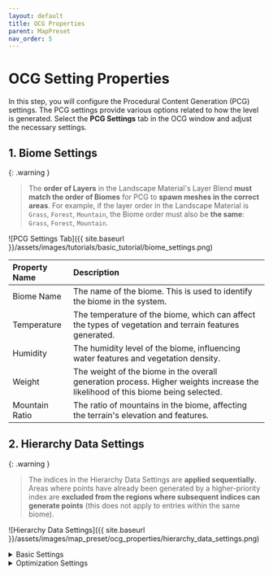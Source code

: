 ```yaml
---
layout: default
title: OCG Properties
parent: MapPreset
nav_order: 5
---
```


# OCG Setting Properties

In this step, you will configure the Procedural Content Generation (PCG) settings. The PCG settings provide various options related to how the level is generated. Select the **PCG Settings** tab in the OCG window and adjust the necessary settings.

## 1. Biome Settings

{: .warning }
> The **order of Layers** in the Landscape Material's Layer Blend **must match the order of Biomes** for PCG to **spawn meshes in the correct areas**.
> For example, if the layer order in the Landscape Material is `Grass`, `Forest`, `Mountain`, the Biome order must also be **the same**: `Grass`, `Forest`, `Mountain`.

![PCG Settings Tab]({{ site.baseurl }}/assets/images/tutorials/basic_tutorial/biome_settings.png)

| Property Name  | Description                                                                                                                     |
| :------------- | :------------------------------------------------------------------------------------------------------------------------------ |
| Biome Name     | The name of the biome. This is used to identify the biome in the system.                                                        |
| Temperature    | The temperature of the biome, which can affect the types of vegetation and terrain features generated.                          |
| Humidity       | The humidity level of the biome, influencing water features and vegetation density.                                             |
| Weight         | The weight of the biome in the overall generation process. Higher weights increase the likelihood of this biome being selected. |
| Mountain Ratio | The ratio of mountains in the biome, affecting the terrain's elevation and features.                                            |

## 2. Hierarchy Data Settings

{: .warning }
> The indices in the Hierarchy Data Settings are **applied sequentially.**
> Areas where points have already been generated by a higher-priority index are **excluded from the regions where subsequent indices can generate points** (this does not apply to entries within the same biome).

![Hierarchy Data Settings]({{ site.baseurl }}/assets/images/map_preset/ocg_properties/hierarchy_data_settings.png)

<details markdown="1">
  <summary>Basic Settings</summary>

| Property Name                 | Description                                                                                                                                                                    |
| :---------------------------- | :----------------------------------------------------------------------------------------------------------------------------------------------------------------------------- |
| Biome Name                    | The name of the biome, used to identify it in the system.                                                                                                                      |
| Selected Landscape Layer Name | The name of the Landscape Layer to apply the biome to. If it shows None, the Biome Name may be incorrect or the Landscape Material not set.                                    |
| Seed                          | Sets the random seed, determining the randomness when the biome's meshes are spawned. Using the same seed will produce identical results.                                      |
| Blending Ratio                | Sets how smoothly the boundary between biomes blends; 0.0 is sharp, 1.0 is fully blended.                                                                                      |
| Points Per Square Meter       | Controls how densely meshes are spawned per square meter; e.g., 10 means 10 points per square meter.                                                                           |
| Looseness                     | Controls the looseness of the spawn points for meshes.                                                                                                                         |
| Point Extents                 | Sets the area size for mesh spawning; for example, 100 means a 100x100m square area.                                                                                           |
| Point Steepness               | Determines spacing between spawn points; higher values separate meshes further apart.                                                                                          |
| Height Limit                  | Sets the height range for spawning meshes; only spawns between minimum and maximum values (e.g., -5,000 to 10,000 meters). Invert Filter can exclude values within this range. |
| Slope Limits                  | Range of slopes where meshes can be spawned; e.g., 0°–45° means spawning only on such slopes.                                                                                  |
| Transform Point               | Controls the position, rotation, and scale of spawned meshes.                                                                                                                  |
| Pruning Overlapped Points     | Removes overlapped spawn points if enabled.                                                                                                                                    |
| Meshes                        | Selects which meshes to spawn; you can select multiple meshes for random choice.                                                                                               |
| Point Debug Color             | Sets the debug color for spawned points, allowing visual confirmation.                                                                                                         |

</details>

<details markdown="1">
  <summary>Optimization Settings</summary>

| Property Name                  | Description                                                                                                                                                                                                   |
| :----------------------------- | :------------------------------------------------------------------------------------------------------------------------------------------------------------------------------------------------------------ |
| WPO Disable Distance           | Sets the distance beyond which World Position Offset (WPO) is disabled. For example, a value of 1000 means WPO is disabled for meshes farther than 1000 meters.                                               |
| Start Cull Distance            | Sets the distance at which culling starts.                                                                                                                                                                    |
| End Cull Distance              | Sets the distance at which culling ends. Meshes beyond this distance are not rendered. For example, if Start Cull Distance is 1000 and End Cull Distance is 2000, meshes become invisible beyond 1000 meters. |
| Affect Distance Field Lighting | Determines if the mesh affects Distance Field Lighting. Enable this to allow the mesh to contribute to lighting, but it may impact performance, so use only if necessary.                                     |
| Execute on GPU                 | Sets whether mesh generation runs on the GPU. If enabled, meshes are generated on the GPU.                                                                                                                    |
</details>
